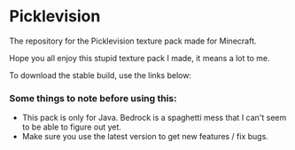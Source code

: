 # Picklevision
The repository for the Picklevision texture pack made for Minecraft.

Hope you all enjoy this stupid texture pack I made, it means a lot to me.

To download the stable build, use the links below:

### Some things to note before using this:

- This pack is only for Java. Bedrock is a spaghetti mess that I can't seem to be able to figure out yet.
- Make sure you use the latest version to get new features / fix bugs.
